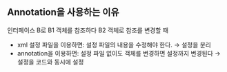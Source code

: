 ## Annotation을 사용하는 이유

인터페이스 B로 B1 객체를 참조하다 B2 객체로 참조를 변경할 때 

- xml 설정 파일을 이용하면: 설정 파일의 내용을 수정해야 한다. → 설정을 분리
- annotation을 이용하면: 설정 파일 없이도 객체를 변경하면 설정까지 변경된다 → 설정을 코드와 동시에 설정